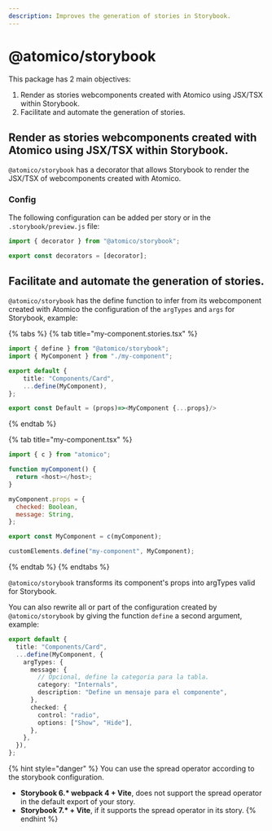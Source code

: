 ```yaml
---
description: Improves the generation of stories in Storybook.
---
```


# @atomico/storybook

This package has 2 main objectives:

1. Render as stories webcomponents created with Atomico using JSX/TSX within Storybook.
2. Facilitate and automate the generation of stories.

## Render as stories webcomponents created with Atomico using JSX/TSX within Storybook.

`@atomico/storybook` has a decorator that allows Storybook to render the JSX/TSX of webcomponents created with Atomico.

### **Config**

The following configuration can be added per story or in the `.storybook/preview.js` file:

```javascript
import { decorator } from "@atomico/storybook";

export const decorators = [decorator];
```

## Facilitate and automate the generation of stories.

`@atomico/storybook` has the define function to infer from its webcomponent created with Atomico the configuration of the `argTypes` and `args` for Storybook, example:

{% tabs %}
{% tab title="my-component.stories.tsx" %}
```typescript
import { define } from "@atomico/storybook";
import { MyComponent } from "./my-component";

export default {
    title: "Components/Card",
    ...define(MyComponent),
};

export const Default = (props)=><MyComponent {...props}/>
```
{% endtab %}

{% tab title="my-component.tsx" %}
```javascript
import { c } from "atomico";

function myComponent() {
  return <host></host>;
}

myComponent.props = {
  checked: Boolean,
  message: String,
};

export const MyComponent = c(myComponent);

customElements.define("my-component", MyComponent);
```
{% endtab %}
{% endtabs %}

`@atomico/storybook` transforms its component's props into argTypes valid for Storybook.

You can also rewrite all or part of the configuration created by `@atomico/storybook` by giving the function `define` a second argument, example:

```typescript
export default {
  title: "Components/Card",
  ...define(MyComponent, {
    argTypes: {
      message: {
        // Opcional, define la categoria para la tabla.
        category: "Internals",
        description: "Define un mensaje para el componente",
      },
      checked: {
        control: "radio",
        options: ["Show", "Hide"],
      },
    },
  }),
};

```

{% hint style="danger" %}
You can use the spread operator according to the storybook configuration.&#x20;

* **Storybook 6.\* webpack 4 + Vite**, does not support the spread operator in the default export of your story.&#x20;
* **Storybook 7.\* + Vite**, if it supports the spread operator in its story.
{% endhint %}

